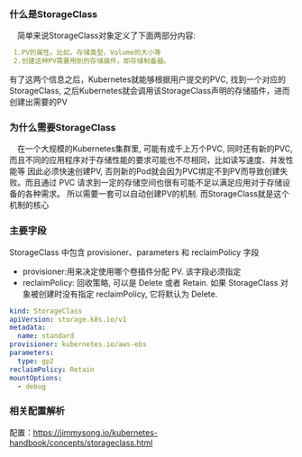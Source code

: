 ### 什么是StorageClass
&ensp;&ensp;简单来说StorageClass对象定义了下面两部分内容:
```yaml
 1.PV的属性。比如，存储类型，Volume的大小等
 2.创建这种PV需要用到的存储插件，即存储制备器。
```
有了这两个信息之后，Kubernetes就能够根据用户提交的PVC, 找到一个对应的StorageClass,
之后Kubernetes就会调用该StorageClass声明的存储插件，进而创建出需要的PV

### 为什么需要StorageClass
&ensp;&ensp;在一个大规模的Kubernetes集群里, 可能有成千上万个PVC, 同时还有新的PVC, 而且不同的应用程序对于存储性能的要求可能也不尽相同，比如读写速度、并发性能等
因此必须快速创建PV, 否则新的Pod就会因为PVC绑定不到PV而导致创建失败。而且通过 PVC 请求到一定的存储空间也很有可能不足以满足应用对于存储设备的各种需求。
所以需要一套可以自动创建PV的机制. 而StorageClass就是这个机制的核心

### 主要字段
StorageClass 中包含 provisioner、parameters 和 reclaimPolicy 字段
- provisioner:用来决定使用哪个卷插件分配 PV. 该字段必须指定
- reclaimPolicy: 回收策略, 可以是 Delete 或者 Retain. 如果 StorageClass 对象被创建时没有指定 reclaimPolicy, 它将默认为 Delete.
```yaml
kind: StorageClass
apiVersion: storage.k8s.io/v1
metadata:
  name: standard
provisioner: kubernetes.io/aws-ebs
parameters:
  type: gp2
reclaimPolicy: Retain
mountOptions:
  - debug
```
### 相关配置解析
配置：https://jimmysong.io/kubernetes-handbook/concepts/storageclass.html